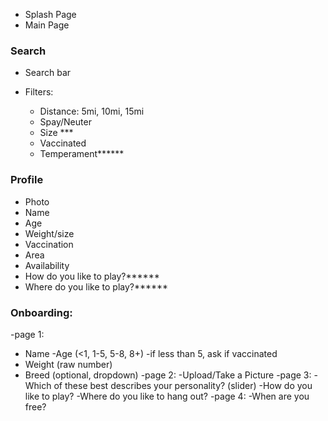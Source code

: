 - Splash Page
- Main Page

### Search
- Search bar

- Filters:
  - Distance: 5mi, 10mi, 15mi
  - Spay/Neuter
  - Size ***
  - Vaccinated
  - Temperament******

### Profile
- Photo
- Name
- Age 
- Weight/size 
- Vaccination
- Area 
- Availability
- How do you like to play?****** 
- Where do you like to play?****** 

### Onboarding:
-page 1:
  - Name
  -Age (<1, 1-5, 5-8, 8+)
    -if less than 5, ask if vaccinated
  - Weight (raw number)
  - Breed (optional, dropdown)
 -page 2:
  -Upload/Take a Picture
 -page 3:
  -Which of these best describes your personality? (slider)
  -How do you like to play?
  -Where do you like to hang out?
 -page 4:
  -When are you free?

